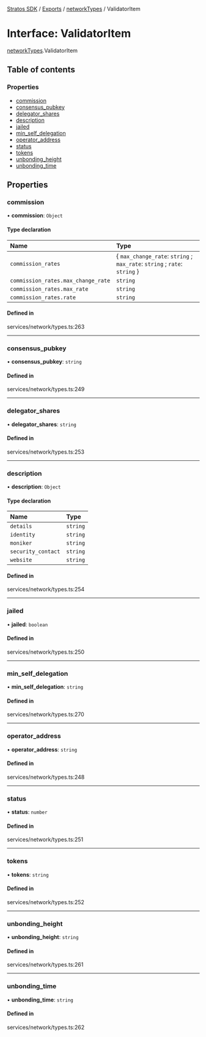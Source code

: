 [Stratos SDK](../README.md) / [Exports](../modules.md) / [networkTypes](../modules/networkTypes.md) / ValidatorItem

# Interface: ValidatorItem

[networkTypes](../modules/networkTypes.md).ValidatorItem

## Table of contents

### Properties

- [commission](networkTypes.ValidatorItem.md#commission)
- [consensus\_pubkey](networkTypes.ValidatorItem.md#consensus_pubkey)
- [delegator\_shares](networkTypes.ValidatorItem.md#delegator_shares)
- [description](networkTypes.ValidatorItem.md#description)
- [jailed](networkTypes.ValidatorItem.md#jailed)
- [min\_self\_delegation](networkTypes.ValidatorItem.md#min_self_delegation)
- [operator\_address](networkTypes.ValidatorItem.md#operator_address)
- [status](networkTypes.ValidatorItem.md#status)
- [tokens](networkTypes.ValidatorItem.md#tokens)
- [unbonding\_height](networkTypes.ValidatorItem.md#unbonding_height)
- [unbonding\_time](networkTypes.ValidatorItem.md#unbonding_time)

## Properties

### commission

• **commission**: `Object`

#### Type declaration

| Name | Type |
| :------ | :------ |
| `commission_rates` | \{ `max_change_rate`: `string` ; `max_rate`: `string` ; `rate`: `string`  } |
| `commission_rates.max_change_rate` | `string` |
| `commission_rates.max_rate` | `string` |
| `commission_rates.rate` | `string` |

#### Defined in

services/network/types.ts:263

___

### consensus\_pubkey

• **consensus\_pubkey**: `string`

#### Defined in

services/network/types.ts:249

___

### delegator\_shares

• **delegator\_shares**: `string`

#### Defined in

services/network/types.ts:253

___

### description

• **description**: `Object`

#### Type declaration

| Name | Type |
| :------ | :------ |
| `details` | `string` |
| `identity` | `string` |
| `moniker` | `string` |
| `security_contact` | `string` |
| `website` | `string` |

#### Defined in

services/network/types.ts:254

___

### jailed

• **jailed**: `boolean`

#### Defined in

services/network/types.ts:250

___

### min\_self\_delegation

• **min\_self\_delegation**: `string`

#### Defined in

services/network/types.ts:270

___

### operator\_address

• **operator\_address**: `string`

#### Defined in

services/network/types.ts:248

___

### status

• **status**: `number`

#### Defined in

services/network/types.ts:251

___

### tokens

• **tokens**: `string`

#### Defined in

services/network/types.ts:252

___

### unbonding\_height

• **unbonding\_height**: `string`

#### Defined in

services/network/types.ts:261

___

### unbonding\_time

• **unbonding\_time**: `string`

#### Defined in

services/network/types.ts:262
